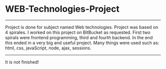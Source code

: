 # WEB-Technologies-Project

****************************************************************************

Project is done for subject named Web technologies. Project was based on 4 spirales. I worked on this project on BitBucket as requested. 
First two spirals were frontend programming, third and fourth backend.
In the end this ended in a very big and useful project. Many things were used such as: html, css, javaScript, node, ajax, sessions. 

****************************************************************************

It is not finished! 

